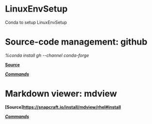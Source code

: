 # LinuxEnvSetup
Conda to setup LinuxEnvSetup

# Source-code management: github

*%conda install gh --channel conda-forge*

**[Source](https://cli.github.com/)**

***[Commands](https://cli.github.com/manual/gh)***

# Markdown viewer: mdview

**[Source]<https://snapcraft.io/install/mdview/rhel#install>**

***[Commands](https://www.markdownguide.org/basic-syntax/)***
